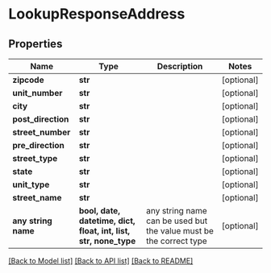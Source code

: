 # LookupResponseAddress


## Properties
Name | Type | Description | Notes
------------ | ------------- | ------------- | -------------
**zipcode** | **str** |  | [optional] 
**unit_number** | **str** |  | [optional] 
**city** | **str** |  | [optional] 
**post_direction** | **str** |  | [optional] 
**street_number** | **str** |  | [optional] 
**pre_direction** | **str** |  | [optional] 
**street_type** | **str** |  | [optional] 
**state** | **str** |  | [optional] 
**unit_type** | **str** |  | [optional] 
**street_name** | **str** |  | [optional] 
**any string name** | **bool, date, datetime, dict, float, int, list, str, none_type** | any string name can be used but the value must be the correct type | [optional]

[[Back to Model list]](../README.md#documentation-for-models) [[Back to API list]](../README.md#documentation-for-api-endpoints) [[Back to README]](../README.md)


